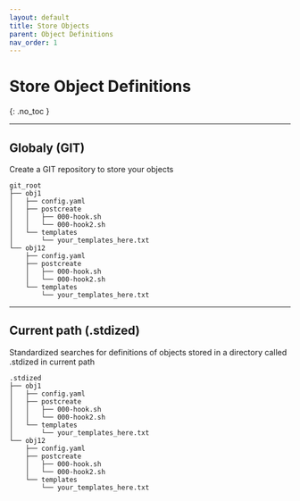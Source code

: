 ```yaml
---
layout: default
title: Store Objects
parent: Object Definitions
nav_order: 1
---
```


# Store Object Definitions
{: .no_toc }

---

## Globaly (GIT)

Create a GIT repository to store your objects 

    git_root
    ├── obj1
    │   ├── config.yaml
    │   ├── postcreate
    │   │   ├── 000-hook.sh
    │   │   └── 000-hook2.sh
    │   └── templates
    │       └── your_templates_here.txt
    └── obj12
        ├── config.yaml
        ├── postcreate
        │   ├── 000-hook.sh
        │   └── 000-hook2.sh
        └── templates
            └── your_templates_here.txt

---

## Current path (.stdized)

Standardized searches for definitions of objects stored in a directory called .stdized in current path

    .stdized
    ├── obj1
    │   ├── config.yaml
    │   ├── postcreate
    │   │   ├── 000-hook.sh
    │   │   └── 000-hook2.sh
    │   └── templates
    │       └── your_templates_here.txt
    └── obj12
        ├── config.yaml
        ├── postcreate
        │   ├── 000-hook.sh
        │   └── 000-hook2.sh
        └── templates
            └── your_templates_here.txt

